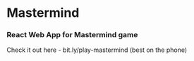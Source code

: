 # Mastermind

### React Web App for Mastermind game 

Check it out here - bit.ly/play-mastermind (best on the phone)